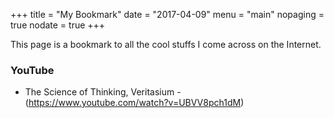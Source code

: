 +++
title = "My Bookmark"
date = "2017-04-09"
menu = "main"
nopaging = true
nodate = true
+++

This page is a bookmark to all the cool stuffs I come across on the Internet.

### YouTube 

* The Science of Thinking, Veritasium - (https://www.youtube.com/watch?v=UBVV8pch1dM) 